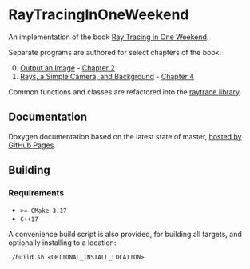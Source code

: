 # RayTracingInOneWeekend

An implementation of the book [Ray Tracing in One Weekend](https://raytracing.github.io/books/RayTracingInOneWeekend.html).

Separate programs are authored for select chapters of the book:

0. [Output an Image](./src/0_outputAnImage/main.cpp) - [Chapter 2](https://raytracing.github.io/books/RayTracingInOneWeekend.html#outputanimage)
1. [Rays, a Simple Camera, and Background](./src/1_raysCameraAndBackground/main.cpp) - [Chapter 4](https://raytracing.github.io/books/RayTracingInOneWeekend.html#rays,asimplecamera,andbackground)

Common functions and classes are refactored into the [raytrace library](./src/raytrace).

## Documentation

Doxygen documentation based on the latest state of master, [hosted by GitHub Pages](https://moddyz.github.io/RayTracingInOneWeekend/).

## Building

### Requirements

- `>= CMake-3.17`
- `C++17`

A convenience build script is also provided, for building all targets, and optionally installing to a location:
```
./build.sh <OPTIONAL_INSTALL_LOCATION>
```
